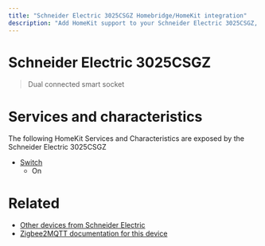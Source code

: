 ```yaml
---
title: "Schneider Electric 3025CSGZ Homebridge/HomeKit integration"
description: "Add HomeKit support to your Schneider Electric 3025CSGZ, using Homebridge, Zigbee2MQTT and homebridge-z2m."
---
```

<!---
This file has been GENERATED using src/docgen/docgen.ts
DO NOT EDIT THIS FILE MANUALLY!
-->
# Schneider Electric 3025CSGZ
> Dual connected smart socket


# Services and characteristics
The following HomeKit Services and Characteristics are exposed by
the Schneider Electric 3025CSGZ

* [Switch](../../switch.md)
  * On


# Related
* [Other devices from Schneider Electric](../index.md#schneider_electric)
* [Zigbee2MQTT documentation for this device](https://www.zigbee2mqtt.io/devices/3025CSGZ.html)